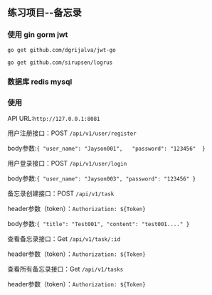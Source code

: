 ## 练习项目--备忘录

### 使用 gin  gorm  jwt

`go get github.com/dgrijalva/jwt-go`

`go get github.com/sirupsen/logrus`

### 数据库 redis  mysql 


### 使用

API URL:`http://127.0.0.1:8081`

用户注册接口：POST `/api/v1/user/register`

body参数:`{
        "user_name": "Jayson001",  
        "password": "123456" 
         }`
    
用户登录接口：POST `/api/v1/user/login`   

body参数:`{
            "user_name": "Jayson003",
            "password": "123456"
        }` 
        
备忘录创建接口：POST `/api/v1/task`   

header参数（token）：`Authorization: ${Token}`

body参数:`{
            "title": "Test001",
            "content": "test001...."
        }` 
        
查看备忘录接口：Get `/api/v1/task/:id`   

header参数（token）：`Authorization: ${Token}`

查看所有备忘录接口：Get `/api/v1/tasks`   

header参数（token）：`Authorization: ${Token}`